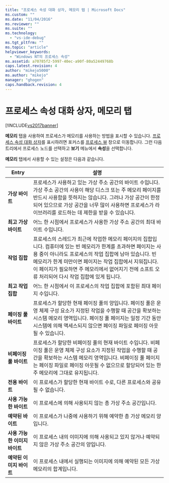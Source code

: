 ```yaml
---
title: "프로세스 속성 대화 상자, 메모리 탭 | Microsoft Docs"
ms.custom: ""
ms.date: "11/04/2016"
ms.reviewer: ""
ms.suite: ""
ms.technology: 
  - "vs-ide-debug"
ms.tgt_pltfrm: ""
ms.topic: "article"
helpviewer_keywords: 
  - "Windows NT의 프로세스 속성"
ms.assetid: a70785f2-5997-40ec-a90f-80a52449768b
caps.latest.revision: 4
author: "mikejo5000"
ms.author: "mikejo"
manager: "ghogen"
caps.handback.revision: 4
---
```

# 프로세스 속성 대화 상자, 메모리 탭
[!INCLUDE[vs2017banner](../code-quality/includes/vs2017banner.md)]

**메모리** 탭을 사용하여 프로세스가 메모리를 사용하는 방법을 표시할 수 있습니다.  [프로세스 속성 대화 상자](../debugger/process-properties-dialog-box.md)를 표시하려면 포커스를 [프로세스 뷰](../debugger/processes-view.md) 창으로 이동합니다.  그런 다음 트리에서 프로세스 노드를 선택하고 **보기** 메뉴에서 **속성**을 선택합니다.  
  
 **메모리** 탭에서 사용할 수 있는 설정은 다음과 같습니다.  
  
|Entry|설명|  
|-----------|--------|  
|**가상 바이트**|프로세스가 사용하고 있는 가상 주소 공간의 바이트 수입니다.  가상 주소 공간의 사용이 해당 디스크 또는 주 메모리 페이지를 반드시 사용함을 뜻하지는 않습니다.  그러나 가상 공간이 한정되어 있으므로 가상 공간을 너무 많이 사용하면 프로세스가 라이브러리를 로드하는 데 제한을 받을 수 있습니다.|  
|**최고 가상 바이트**|어느 한 시점에서 프로세스가 사용한 가상 주소 공간의 최대 바이트 수입니다.|  
|**작업 집합**|프로세스의 스레드가 최근에 작업한 메모리 페이지의 집합입니다.  컴퓨터에 있는 빈 메모리가 한계를 초과하면 페이지는 사용 중이 아니라도 프로세스의 작업 집합에 남아 있습니다.  빈 메모리가 한계 미만이면 페이지는 작업 집합에서 지워집니다.  이 페이지가 필요하면 주 메모리에서 없어지기 전에 소프트 오류 처리되어 다시 작업 집합에 있게 됩니다.|  
|**최고 작업 집합**|어느 한 시점에서 이 프로세스의 작업 집합에 포함된 최대 페이지 수입니다.|  
|**페이징 풀 바이트**|프로세스가 할당한 현재 페이징 풀의 양입니다.  페이징 풀은 운영 체제 구성 요소가 지정된 작업을 수행할 때 공간을 확보하는 시스템 메모리 영역입니다.  페이징 풀 페이지는 일정 기간 동안 시스템에 의해 액세스되지 않으면 페이징 파일로 페이징 아웃될 수 있습니다.|  
|**비페이징 풀 바이트**|프로세스가 할당한 비페이징 풀의 현재 바이트 수입니다.  비페이징 풀은 운영 체제 구성 요소가 지정된 작업을 수행할 때 공간을 확보하는 시스템 메모리 영역입니다.  비페이징 풀 페이지는 페이징 파일로 페이징 아웃될 수 없으므로 할당되어 있는 한 주 메모리에 그대로 유지됩니다.|  
|**전용 바이트**|이 프로세스가 할당한 현재 바이트 수로, 다른 프로세스와 공유될 수 없습니다.|  
|**사용 가능한 바이트**|이 프로세스에 의해 사용되지 않는 총 가상 주소 공간입니다.|  
|**예약된 바이트**|이 프로세스가 나중에 사용하기 위해 예약한 총 가상 메모리 양입니다.|  
|**사용 가능한 이미지 바이트**|이 프로세스 내의 이미지에 의해 사용되고 있지 않거나 예약되지 않은 가상 주소 공간의 양입니다.|  
|**예약된 이미지 바이트**|이 프로세스 내에서 실행되는 이미지에 의해 예약된 모든 가상 메모리의 합계입니다.|
